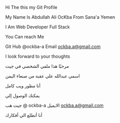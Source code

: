 Hi The this my Git Profile

My Name Is Abdullah Ali OcKba From Sana'a Yemen

I Am Web Developer Full Stack

You Can reach Me 

Git Hub  @ockba-a
Email ockba.a@gmail.com

I look forward to your thoughts

مرحبًا هذا ملفي الشخصي في جيت

اسمي عبدالله علي عقبة من صنعاء اليمن

أنا مطور ويب كامل

يمكنك الوصول إلي

جيت هب @ ockba-a
الايميل ockba.a@gmail.com

أنا أتطلع الي أفكارك
